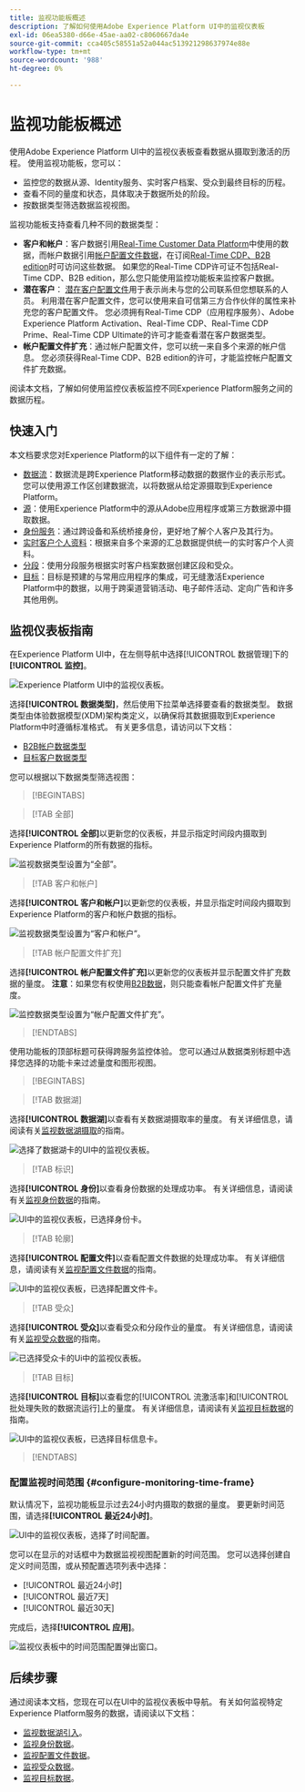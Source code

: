 ```yaml
---
title: 监视功能板概述
description: 了解如何使用Adobe Experience Platform UI中的监视仪表板
exl-id: 06ea5380-d66e-45ae-aa02-c8060667da4e
source-git-commit: cca405c58551a52a044ac513921298637974e88e
workflow-type: tm+mt
source-wordcount: '988'
ht-degree: 0%

---
```


# 监视功能板概述

使用Adobe Experience Platform UI中的监视仪表板查看数据从摄取到激活的历程。 使用监视功能板，您可以：

* 监控您的数据从源、Identity服务、实时客户档案、受众到最终目标的历程。
* 查看不同的量度和状态，具体取决于数据所处的阶段。
* 按数据类型筛选数据监视视图。

监视功能板支持查看几种不同的数据类型：

* **客户和帐户**：客户数据引用[Real-Time Customer Data Platform](../../rtcdp/home.md)中使用的数据，而帐户数据引用[帐户配置文件数据](../../rtcdp/accounts/account-profile-overview.md)，在订阅[Real-Time CDP、B2B edition](../../rtcdp/b2b-overview.md)时可访问这些数据。 如果您的Real-Time CDP许可证不包括Real-Time CDP、B2B edition，那么您只能使用监控功能板来监控客户数据。
* **潜在客户**： [潜在客户配置文件](../../profile/ui/prospect-profile.md)用于表示尚未与您的公司联系但您想联系的人员。 利用潜在客户配置文件，您可以使用来自可信第三方合作伙伴的属性来补充您的客户配置文件。 您必须拥有Real-Time CDP（应用程序服务）、Adobe Experience Platform Activation、Real-Time CDP、Real-Time CDP Prime、Real-Time CDP Ultimate的许可才能查看潜在客户数据类型。
* **帐户配置文件扩充**：通过帐户配置文件，您可以统一来自多个来源的帐户信息。 您必须获得Real-Time CDP、B2B edition的许可，才能监控帐户配置文件扩充数据。

阅读本文档，了解如何使用监控仪表板监控不同Experience Platform服务之间的数据历程。

## 快速入门

本文档要求您对Experience Platform的以下组件有一定的了解：

* [数据流](../home.md)：数据流是跨Experience Platform移动数据的数据作业的表示形式。 您可以使用源工作区创建数据流，以将数据从给定源摄取到Experience Platform。
* [源](../../sources/home.md)：使用Experience Platform中的源从Adobe应用程序或第三方数据源中摄取数据。
* [身份服务](../../identity-service/home.md)：通过跨设备和系统桥接身份，更好地了解个人客户及其行为。
* [实时客户个人资料](../../profile/home.md)：根据来自多个来源的汇总数据提供统一的实时客户个人资料。
* [分段](../../segmentation/home.md)：使用分段服务根据实时客户档案数据创建区段和受众。
* [目标](../../destinations/home.md)：目标是预建的与常用应用程序的集成，可无缝激活Experience Platform中的数据，以用于跨渠道营销活动、电子邮件活动、定向广告和许多其他用例。

## 监视仪表板指南

在Experience Platform UI中，在左侧导航中选择[!UICONTROL 数据管理]下的&#x200B;**[!UICONTROL 监控]**。

![Experience Platform UI中的监视仪表板。](../assets/ui/monitor-overview/monitoring.png)

选择&#x200B;**[!UICONTROL 数据类型]**，然后使用下拉菜单选择要查看的数据类型。 数据类型由体验数据模型(XDM)架构类定义，以确保将其数据摄取到Experience Platform中时遵循标准格式。 有关更多信息，请访问以下文档：

* [B2B帐户数据类型](../../rtcdp/b2b-tutorial.md)
* [目标客户数据类型](../../rtcdp/partner-data/prospecting.md)

您可以根据以下数据类型筛选视图：

>[!BEGINTABS]

>[!TAB 全部]

选择&#x200B;**[!UICONTROL 全部]**&#x200B;以更新您的仪表板，并显示指定时间段内摄取到Experience Platform的所有数据的指标。

![监视数据类型设置为“全部”。](../assets/ui/monitor-overview/all.png)

>[!TAB 客户和帐户]

选择&#x200B;**[!UICONTROL 客户和帐户]**&#x200B;以更新您的仪表板，并显示指定时间段内摄取到Experience Platform的客户和帐户数据的指标。

![监视数据类型设置为“客户和帐户”。](../assets/ui/monitor-overview/customer-account.png)

>[!TAB 帐户配置文件扩充]

选择&#x200B;**[!UICONTROL 帐户配置文件扩充]**&#x200B;以更新您的仪表板并显示配置文件扩充数据的量度。 **注意**：如果您有权使用[B2B数据](../../rtcdp/b2b-tutorial.md)，则只能查看帐户配置文件扩充量度。

![监控数据类型设置为“帐户配置文件扩充”。](../assets/ui/monitor-overview/account-profile-enrichment.png)

>[!ENDTABS]

使用功能板的顶部标题可获得跨服务监控体验。 您可以通过从数据类别标题中选择您选择的功能卡来过滤量度和图形视图。

>[!BEGINTABS]

>[!TAB 数据湖]

选择&#x200B;**[!UICONTROL 数据湖]**&#x200B;以查看有关数据湖摄取率的量度。 有关详细信息，请阅读有关[监视数据湖摄取](monitor-sources.md)的指南。

![选择了数据湖卡的UI中的监视仪表板。](../assets/ui/monitor-overview/data-lake.png)

>[!TAB 标识]

选择&#x200B;**[!UICONTROL 身份]**&#x200B;以查看身份数据的处理成功率。 有关详细信息，请阅读有关[监视身份数据](monitor-identities.md)的指南。

![UI中的监视仪表板，已选择身份卡。](../assets/ui/monitor-overview/identities.png)

>[!TAB 轮廓]

选择&#x200B;**[!UICONTROL 配置文件]**&#x200B;以查看配置文件数据的处理成功率。 有关详细信息，请阅读有关[监视配置文件数据](monitor-profiles.md)的指南。

![UI中的监视仪表板，已选择配置文件卡。](../assets/ui/monitor-overview/profiles.png)

>[!TAB 受众]

选择&#x200B;**[!UICONTROL 受众]**&#x200B;以查看受众和分段作业的量度。 有关详细信息，请阅读有关[监视受众数据](monitor-audiences.md)的指南。

![已选择受众卡的Ui中的监视仪表板。](../assets/ui/monitor-overview/audiences.png)

>[!TAB 目标]

选择&#x200B;**[!UICONTROL 目标]**&#x200B;以查看您的[!UICONTROL 流激活率]和[!UICONTROL 批处理失败的数据流运行]上的量度。 有关详细信息，请阅读有关[监视目标数据](monitor-destinations.md)的指南。

![UI中的监视仪表板，已选择目标信息卡。](../assets/ui/monitor-overview/destinations.png)

>[!ENDTABS]

### 配置监视时间范围 {#configure-monitoring-time-frame}

默认情况下，监视功能板显示过去24小时内摄取的数据的量度。 要更新时间范围，请选择&#x200B;**[!UICONTROL 最近24小时]**。

![UI中的监视仪表板，选择了时间配置。](../assets/ui/monitor-overview/select-time.png)

您可以在显示的对话框中为数据监视视图配置新的时间范围。 您可以选择创建自定义时间范围，或从预配置选项列表中选择：

* [!UICONTROL 最近24小时]
* [!UICONTROL 最近7天]
* [!UICONTROL 最近30天]

完成后，选择&#x200B;**[!UICONTROL 应用]**。

![监视仪表板中的时间范围配置弹出窗口。](../assets/ui/monitor-overview/update-time.png)

## 后续步骤

通过阅读本文档，您现在可以在UI中的监视仪表板中导航。 有关如何监视特定Experience Platform服务的数据，请阅读以下文档：

* [监视数据湖引入](monitor-sources.md)。
* [监视身份数据](monitor-identities.md)。
* [监视配置文件数据](monitor-profiles.md)。
* [监视受众数据](monitor-audiences.md)。
* [监视目标数据](monitor-destinations.md)。

<!-- >[!TAB Prospect]

Select **[!UICONTROL Prospect]** to update your dashboard and display metrics on prospecting data that has been ingested to Experience Platform over the course of a given period. **Note**: You can only view prospect data type activities if you are [entitled to prospect data](../../rtcdp/partner-data/prospecting.md). -->